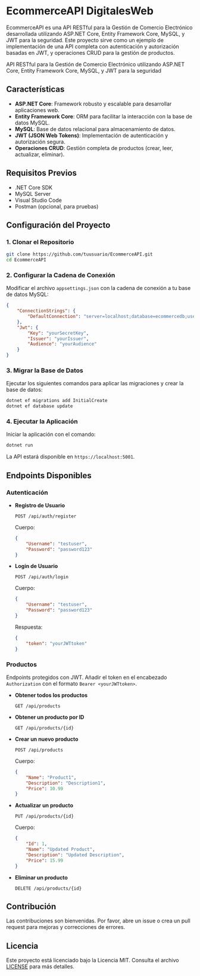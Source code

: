 
# EcommerceAPI DigitalesWeb

EcommerceAPI es una API RESTful para la Gestión de Comercio Electrónico desarrollada utilizando ASP.NET Core, Entity Framework Core, MySQL, y JWT para la seguridad. Este proyecto sirve como un ejemplo de implementación de una API completa con autenticación y autorización basadas en JWT, y operaciones CRUD para la gestión de productos.

 API RESTful para la Gestión de Comercio Electrónico utilizando ASP.NET Core, Entity Framework Core, MySQL, y JWT para la seguridad

## Características

- **ASP.NET Core**: Framework robusto y escalable para desarrollar aplicaciones web.
- **Entity Framework Core**: ORM para facilitar la interacción con la base de datos MySQL.
- **MySQL**: Base de datos relacional para almacenamiento de datos.
- **JWT (JSON Web Tokens)**: Implementación de autenticación y autorización segura.
- **Operaciones CRUD**: Gestión completa de productos (crear, leer, actualizar, eliminar).

## Requisitos Previos

- .NET Core SDK
- MySQL Server
- Visual Studio Code
- Postman (opcional, para pruebas)

## Configuración del Proyecto

### 1. Clonar el Repositorio

```bash
git clone https://github.com/tuusuario/EcommerceAPI.git
cd EcommerceAPI
```

### 2. Configurar la Cadena de Conexión

Modificar el archivo `appsettings.json` con la cadena de conexión a tu base de datos MySQL:

```json
{
    "ConnectionStrings": {
        "DefaultConnection": "server=localhost;database=ecommercedb;user=root;password=yourpassword;"
    },
    "Jwt": {
        "Key": "yourSecretKey",
        "Issuer": "yourIssuer",
        "Audience": "yourAudience"
    }
}
```

### 3. Migrar la Base de Datos

Ejecutar los siguientes comandos para aplicar las migraciones y crear la base de datos:

```bash
dotnet ef migrations add InitialCreate
dotnet ef database update
```

### 4. Ejecutar la Aplicación

Iniciar la aplicación con el comando:

```bash
dotnet run
```

La API estará disponible en `https://localhost:5001`.

## Endpoints Disponibles

### Autenticación

- **Registro de Usuario**

  `POST /api/auth/register`
  
  Cuerpo:
  ```json
  {
      "Username": "testuser",
      "Password": "password123"
  }
  ```

- **Login de Usuario**

  `POST /api/auth/login`
  
  Cuerpo:
  ```json
  {
      "Username": "testuser",
      "Password": "password123"
  }
  ```
  
  Respuesta:
  ```json
  {
      "token": "yourJWTtoken"
  }
  ```

### Productos

Endpoints protegidos con JWT. Añadir el token en el encabezado `Authorization` con el formato `Bearer <yourJWTtoken>`.

- **Obtener todos los productos**

  `GET /api/products`
  
- **Obtener un producto por ID**

  `GET /api/products/{id}`
  
- **Crear un nuevo producto**

  `POST /api/products`
  
  Cuerpo:
  ```json
  {
      "Name": "Product1",
      "Description": "Description1",
      "Price": 10.99
  }
  ```
  
- **Actualizar un producto**

  `PUT /api/products/{id}`
  
  Cuerpo:
  ```json
  {
      "Id": 1,
      "Name": "Updated Product",
      "Description": "Updated Description",
      "Price": 15.99
  }
  ```

- **Eliminar un producto**

  `DELETE /api/products/{id}`

## Contribución

Las contribuciones son bienvenidas. Por favor, abre un issue o crea un pull request para mejoras y correcciones de errores.

## Licencia

Este proyecto está licenciado bajo la Licencia MIT. Consulta el archivo [LICENSE](LICENSE) para más detalles.